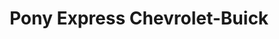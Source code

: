 ---
title: "Pony Express Chevrolet-Buick"
url: /gothenburg/pony-express-chevrolet-buick/
shop: Autohaus
---
